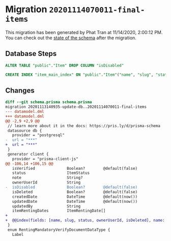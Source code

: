 # Migration `20201114070011-final-items`

This migration has been generated by Phat Tran at 11/14/2020, 2:00:12 PM.
You can check out the [state of the schema](./schema.prisma) after the migration.

## Database Steps

```sql
ALTER TABLE "public"."Item" DROP COLUMN "isDisabled"

CREATE INDEX "item_main_index" ON "public"."Item"("name", "slug", "status", "ownerUserId", "isDeleted")
```

## Changes

```diff
diff --git schema.prisma schema.prisma
migration 20201113140935-update-db..20201114070011-final-items
--- datamodel.dml
+++ datamodel.dml
@@ -2,9 +2,9 @@
 // learn more about it in the docs: https://pris.ly/d/prisma-schema
 datasource db {
   provider = "postgresql"
-  url = "***"
+  url = "***"
 }
 generator client {
   provider = "prisma-client-js"
@@ -106,14 +106,15 @@
   isVerified              Boolean?        @default(false)
   status                  ItemStatus
   note                    String?
   ownerUserId             String
-  isDisabled              Boolean?        @default(false)
   isDeleted               Boolean?        @default(false)
   createdDate             DateTime        @default(now())
   updatedDate             DateTime        @default(now())
   updatedBy               String
   itemRentingDates        ItemRentingDate[]
+
+  @@index(fields: [name, slug, status, ownerUserId, isDeleted], name: "item_main_index")
 }
 enum RentingMandatoryVerifyDocumentDataType {
   Label
```


